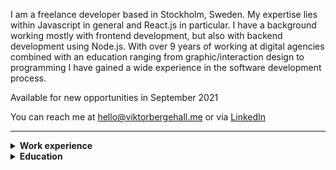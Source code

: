I am a freelance developer based in Stockholm, Sweden. My expertise lies within Javascript in general and React.js in particular. I have a background working mostly with frontend development, but also with backend development using Node.js. With over 9 years of working at digital agencies combined with an education ranging from graphic/interaction design to programming I have gained a wide experience in the software development process.

Available for new opportunities in September 2021

You can reach me at hello@viktorbergehall.me or via [LinkedIn](https://www.linkedin.com/in/viktorbergehall/)

----

<details>
  <summary><strong>Work experience</strong></summary>
   
  ### Freelance Developer
  *2011, 2019 –*, **Viktor Bergehall AB**

  I currently work as a freelance developer at Schibsted/Aftonbladet. My role is mainly to work closely with journalists and implement rich experiences, such as  data visualizations and complex interfaces, for feature/long-read articles, but also work with the underlying platforms and API´s that serve Schibsteds newspapers.
  
  ### Senior Interface Developer
  *2016 – 2019*, **Creuna**
  
  My role was lead interface developer, which besides coding included architectural responsibilities, communicating with clients, mentoring colleagues, interviewing candidates etc. I worked with clients such as Assa Abloy, Bokus, and White Architects.
  
  ### Developer
  *2013 – 2016*, **Futurniture**
  
  My role was mainly to develop websites using Wordpress, HTML, CSS, and JS. I worked with clients such as IKEA and the Modern Art Museum in Stockholm.
  
  ### Interface Developer
  *2012 – 2013*, **Kramgo**
  
  My role was to develop websites using Wordpress, HTML, CSS and JS. I mainly worked with an e-commerce site for the H&M brand Weekday.
</details>

<details>
  <summary><strong>Education</strong></summary>
  
  ### Bachelor of Science
  *2010 – 2013*, **Stockholm University**
  
  Degree in computer science with a focus on interaction design. The curriculum consisted of most parts of the process of how to build software. From sketching out ideas to implementing.
  
  ### Web Development
  *2009 – 2010*, **Mid Sweden Univerity**

  Introduction program for general web development. The curriculum consisted of frontend development with HTML, CSS, JS, and backend development using PHP.
  
  ### Graphic Design
  *2008 – 2009*, **Mid Sweden Univerity**
  
  Introduction program for print based graphic design. The curriculum consisted of typography, layout, image manipulation etc.
</details>
